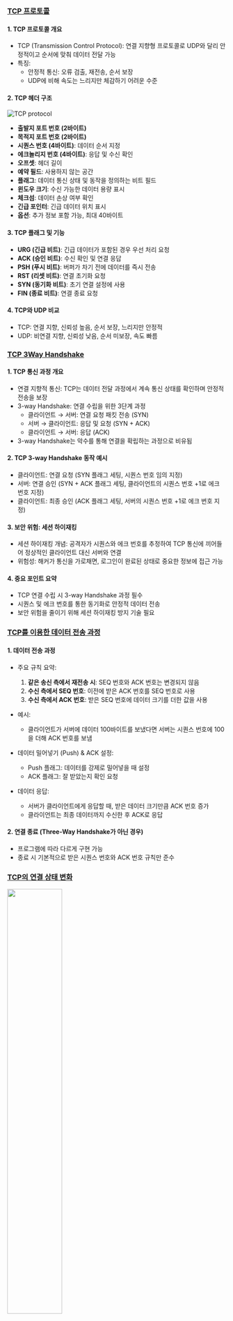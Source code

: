 ### [TCP 프로토콜](https://youtu.be/cOK_f9_k_O0?list=PL0d8NnikouEWcF1jJueLdjRIC4HsUlULi)

#### 1. TCP 프로토콜 개요

- TCP (Transmission Control Protocol): 연결 지향형 프로토콜로 UDP와 달리 안정적이고 순서에 맞춰 데이터 전달 가능
- 특징:
  - 안정적 통신: 오류 검출, 재전송, 순서 보장
  - UDP에 비해 속도는 느리지만 체감하기 어려운 수준

#### 2. TCP 헤더 구조

![TCP protocol](../assets/TCP_protocol.png)

- **출발지 포트 번호 (2바이트)**
- **목적지 포트 번호 (2바이트)**
- **시퀀스 번호 (4바이트)**: 데이터 순서 지정
- **에크놀리지 번호 (4바이트)**: 응답 및 수신 확인
- **오프셋**: 헤더 길이
- **예약 필드**: 사용하지 않는 공간
- **플래그**: 데이터 통신 상태 및 동작을 정의하는 비트 필드
- **윈도우 크기**: 수신 가능한 데이터 용량 표시
- **체크섬**: 데이터 손상 여부 확인
- **긴급 포인터**: 긴급 데이터 위치 표시
- **옵션**: 추가 정보 포함 가능, 최대 40바이트

#### 3. TCP 플래그 및 기능

- **URG (긴급 비트)**: 긴급 데이터가 포함된 경우 우선 처리 요청
- **ACK (승인 비트)**: 수신 확인 및 연결 응답
- **PSH (푸시 비트)**: 버퍼가 차기 전에 데이터를 즉시 전송
- **RST (리셋 비트)**: 연결 초기화 요청
- **SYN (동기화 비트)**: 초기 연결 설정에 사용
- **FIN (종료 비트)**: 연결 종료 요청

#### 4. TCP와 UDP 비교

- TCP: 연결 지향, 신뢰성 높음, 순서 보장, 느리지만 안정적
- UDP: 비연결 지향, 신뢰성 낮음, 순서 미보장, 속도 빠름

### [TCP 3Way Handshake](https://youtu.be/Ah4-MWISel8?list=PL0d8NnikouEWcF1jJueLdjRIC4HsUlULi)

#### 1. TCP 통신 과정 개요

- 연결 지향적 통신: TCP는 데이터 전달 과정에서 계속 통신 상태를 확인하며 안정적 전송을 보장
- 3-way Handshake: 연결 수립을 위한 3단계 과정
  - 클라이언트 → 서버: 연결 요청 패킷 전송 (SYN)
  - 서버 → 클라이언트: 응답 및 요청 (SYN + ACK)
  - 클라이언트 → 서버: 응답 (ACK)
- 3-way Handshake는 악수를 통해 연결을 확립하는 과정으로 비유됨

#### 2. TCP 3-way Handshake 동작 예시

- 클라이언트: 연결 요청 (SYN 플래그 세팅, 시퀀스 번호 임의 지정)
- 서버: 연결 승인 (SYN + ACK 플래그 세팅, 클라이언트의 시퀀스 번호 +1로 에크 번호 지정)
- 클라이언트: 최종 승인 (ACK 플래그 세팅, 서버의 시퀀스 번호 +1로 에크 번호 지정)

#### 3. 보안 위험: 세션 하이재킹

- 세션 하이재킹 개념: 공격자가 시퀀스와 에크 번호를 추정하여 TCP 통신에 끼어들어 정상적인 클라이언트 대신 서버와 연결
- 위험성: 해커가 통신을 가로채면, 로그인이 완료된 상태로 중요한 정보에 접근 가능

#### 4. 중요 포인트 요약

- TCP 연결 수립 시 3-way Handshake 과정 필수
- 시퀀스 및 에크 번호를 통한 동기화로 안정적 데이터 전송
- 보안 위험을 줄이기 위해 세션 하이재킹 방지 기술 필요

### [TCP를 이용한 데이터 전송 과정](https://youtu.be/0vBR666GZ5o?list=PL0d8NnikouEWcF1jJueLdjRIC4HsUlULi)

#### 1. 데이터 전송 과정

- 주요 규칙 요약:

  1. **같은 송신 측에서 재전송 시**: SEQ 번호와 ACK 번호는 변경되지 않음
  2. **수신 측에서 SEQ 번호**: 이전에 받은 ACK 번호를 SEQ 번호로 사용
  3. **수신 측에서 ACK 번호**: 받은 SEQ 번호에 데이터 크기를 더한 값을 사용

- 예시:

  - 클라이언트가 서버에 데이터 100바이트를 보냈다면 서버는 시퀀스 번호에 100을 더해 ACK 번호를 보냄

- 데이터 밀어넣기 (Push) & ACK 설정:

  - Push 플래그: 데이터를 강제로 밀어넣을 때 설정
  - ACK 플래그: 잘 받았는지 확인 요청

- 데이터 응답:

  - 서버가 클라이언트에게 응답할 때, 받은 데이터 크기만큼 ACK 번호 증가
  - 클라이언트는 최종 데이터까지 수신한 후 ACK로 응답

#### 2. 연결 종료 (Three-Way Handshake가 아닌 경우)

- 프로그램에 따라 다르게 구현 가능
- 종료 시 기본적으로 받은 시퀀스 번호와 ACK 번호 규칙만 준수

### [TCP의 연결 상태 변화](https://youtu.be/yY0uQf0BTH8?list=PL0d8NnikouEWcF1jJueLdjRIC4HsUlULi)

<img src="../assets/TCP_state_transfer.png" width="50%"/>

#### 1. TCP 연결의 주요 상태

- CLOSED: 연결이 닫혀 있는 상태
- **LISTEN**: 서버가 포트를 열고 클라이언트의 연결 요청을 기다리는 상태
- SYN-SENT: 클라이언트가 연결 요청(SYN 패킷)을 보낸 상태
- SYN-RECEIVED: 서버가 클라이언트의 SYN 패킷을 받고, 응답(SYN + ACK)을 보낸 상태
- **ESTABLISHED**: 클라이언트와 서버가 연결된 상태 (데이터 전송 가능)
- FIN-WAIT, TIME-WAIT, CLOSE-WAIT 등: 연결 종료를 위한 상태들

#### 2. TCP 연결 수립 과정 (Three-Way Handshake)

```
┌───────────────────────────┐        ┌───────────────────────────┐
│           Client          │        │         Web Server        │
│     (state: SYN_SENT)     │        │     (state: LISTENING)    │
└───────────────────────────┘        └───────────────────────────┘
             │                                   │ Listning
             │        1. SYN (S:100, A:0)        │
             ├──────────────────────────────────▶│
             │                                   │
    Syn_sent │                                   | Syn_receieved
             │    2. SYN + ACK (S:2000, A:101)   │
             │◀──────────────────────────────────┤
             │                                   │
             │                                   │
             │       3. ACK (S:101, A:2001)      │
             ├──────────────────────────────────▶│
 Established │                                   │ Established
```

- 1단계: 클라이언트가 서버에 SYN 패킷을 보냄 (상태: SYN-SENT)
- 2단계: 서버가 SYN 패킷을 받고, SYN + ACK 패킷으로 응답 (상태: SYN-RECEIVED)
- 3단계: 클라이언트가 서버의 SYN + ACK를 받고, ACK 패킷으로 응답 (상태: ESTABLISHED)

#### 3. 연결 종료 과정 (Four-Way Handshake)

- 1단계: 클라이언트가 FIN 패킷을 보냄 (상태: FIN-WAIT-1)
- 2단계: 서버가 FIN을 받고 ACK 패킷으로 응답 (상태: CLOSE-WAIT)
- 3단계: 서버가 FIN 패킷을 보냄 (상태: LAST-ACK)
- 4단계: 클라이언트가 FIN을 받고 ACK로 응답 후 TIME-WAIT 상태를 거쳐 연결 종료

#### 4. 클라이언트와 서버의 연결 방식

- 클라이언트: 능동적으로 연결을 요청 (Active Open)
- 서버: 수동적으로 요청을 대기 (Passive Open)

#### 5. 중요 개념

- LISTEN 상태: 서버가 포트를 열고 클라이언트의 요청을 대기
- ESTABLISHED 상태: 연결이 완료되어 데이터 통신 가능
- Three-Way Handshake 이후 ESTABLISHED 상태가 되어야 통신이 가능

### [TCP 프로토콜 분석 실습](https://youtu.be/WseqBDo-j3Y?list=PL0d8NnikouEWcF1jJueLdjRIC4HsUlULi)

#### 1. 캡처 시작 및 필터 설정:

- 와이어샤크에서 로컬 네트워크 연결을 통해 캡처 시작
- 웹 브라우저로 웹 사이트에 접속하면 네트워크 패킷이 자동으로 캡처됨
- tcp 필터를 설정하면 TCP 패킷만 선별하여 볼 수 있음

#### 2. TCP 스트림 보기

- 특정 TCP 패킷을 우클릭하고 Follow → TCP Stream을 선택하면 해당 스트림의 주고받은 데이터를 따로 볼 수 있습니다.
- 이 기능을 통해 한 세션의 TCP 통신 흐름을 확인할 수 있습니다.

#### 3. Flow Graph 사용:

- Statistics > Flow Graph 기능을 통해 통신 흐름을 시각적으로 확인 가능.
- 특정 IP 간의 패킷 주고받은 내역을 간단하게 그래프로 보여줌.
- 디스플레이 필터를 적용해 특정 통신만 집중적으로 분석 가능.

#### 4. 데이터 패킷 분석:

- 각 패킷의 시퀀스 번호와 ACK 번호를 통해 데이터의 흐름을 추적 가능.
- 패킷의 TCP/IP 헤더를 포함한 전체 크기에서 헤더 크기를 제외하여 실제 전송된 데이터 크기를 확인.

#### 5. 시퀀스 번호와 데이터 크기 계산:

- 데이터 크기를 정확히 계산하려면 TCP, IP, Ethernet 헤더 크기를 제외.
  - TCP 헤더: 20바이트
  - IP 헤더: 20바이트
  - Ethernet 헤더: 14바이트
